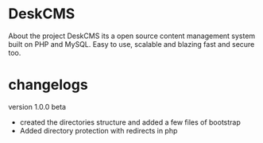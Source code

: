 # DeskCMS
About the project
DeskCMS its a open source content management system built on PHP and MySQL. Easy to use, scalable and blazing fast and secure too.

# changelogs

version 1.0.0 beta
- created the directories structure and added a few files of bootstrap
- Added directory protection with redirects in php
